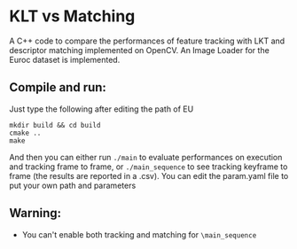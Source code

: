 # KLT vs Matching

A C++ code to compare the performances of feature tracking with LKT and descriptor matching implemented on OpenCV. An Image Loader for the Euroc dataset is implemented.

Compile and run:
---

Just type the following after editing the path of EU

```
mkdir build && cd build
cmake ..
make 
```

And then you can either run `./main` to evaluate performances on execution and tracking frame to frame, or `./main_sequence` to see tracking keyframe to frame (the results are reported in a .csv). You can edit the param.yaml file to put your own path and parameters

Warning:
---
* You can't enable both tracking and matching for `\main_sequence`
